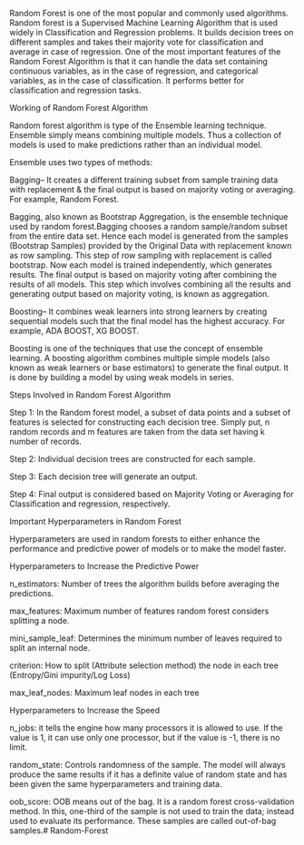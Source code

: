Random Forest is one of the most popular and commonly used algorithms. Random forest is a Supervised Machine Learning Algorithm that is used widely in Classification and Regression problems. It builds decision trees on different samples and takes their majority vote for classification and average in case of regression. One of the most important features of the Random Forest Algorithm is that it can handle the data set containing continuous variables, as in the case of regression, and categorical variables, as in the case of classification. It performs better for classification and regression tasks.

Working of Random Forest Algorithm

Random forest algorithm is type of the Ensemble learning technique. Ensemble simply means combining multiple models. Thus a collection of models is used to make predictions rather than an individual model.

Ensemble uses two types of methods:

Bagging– It creates a different training subset from sample training data with replacement & the final output is based on majority voting or averaging. For example, Random Forest.

Bagging, also known as Bootstrap Aggregation, is the ensemble technique used by random forest.Bagging chooses a random sample/random subset from the entire data set. Hence each model is generated from the samples (Bootstrap Samples) provided by the Original Data with replacement known as row sampling. This step of row sampling with replacement is called bootstrap. Now each model is trained independently, which generates results. The final output is based on majority voting after combining the results of all models. This step which involves combining all the results and generating output based on majority voting, is known as aggregation.

Boosting– It combines weak learners into strong learners by creating sequential models such that the final model has the highest accuracy. For example, ADA BOOST, XG BOOST.

Boosting is one of the techniques that use the concept of ensemble learning. A boosting algorithm combines multiple simple models (also known as weak learners or base estimators) to generate the final output. It is done by building a model by using weak models in series.

Steps Involved in Random Forest Algorithm

Step 1: In the Random forest model, a subset of data points and a subset of features is selected for constructing each decision tree. Simply put, n random records and m features are taken from the data set having k number of records.

Step 2: Individual decision trees are constructed for each sample.

Step 3: Each decision tree will generate an output.

Step 4: Final output is considered based on Majority Voting or Averaging for Classification and regression, respectively.

Important Hyperparameters in Random Forest

Hyperparameters are used in random forests to either enhance the performance and predictive power of models or to make the model faster.

Hyperparameters to Increase the Predictive Power

n_estimators: Number of trees the algorithm builds before averaging the predictions.

max_features: Maximum number of features random forest considers splitting a node.

mini_sample_leaf: Determines the minimum number of leaves required to split an internal node.

criterion: How to split (Attribute selection method) the node in each tree (Entropy/Gini impurity/Log Loss)

max_leaf_nodes: Maximum leaf nodes in each tree

Hyperparameters to Increase the Speed

n_jobs: it tells the engine how many processors it is allowed to use. If the value is 1, it can use only one processor, but if the value is -1, there is no limit.

random_state: Controls randomness of the sample. The model will always produce the same results if it has a definite value of random state and has been given the same hyperparameters and training data.

oob_score: OOB means out of the bag. It is a random forest cross-validation method. In this, one-third of the sample is not used to train the data; instead used to evaluate its performance. These samples are called out-of-bag samples.# Random-Forest
